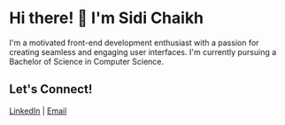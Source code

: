 <!-- Replace the placeholders with your information -->

# Hi there! 👋 I'm Sidi Chaikh

I'm a motivated front-end development enthusiast with a passion for creating seamless and engaging user interfaces. I'm currently pursuing a Bachelor of Science in Computer Science.

## Let's Connect!

[LinkedIn](https://www.linkedin.com/in/sidi-mohamed-360450219/) | [Email](mailto:sidi34308s@gmail.com)
